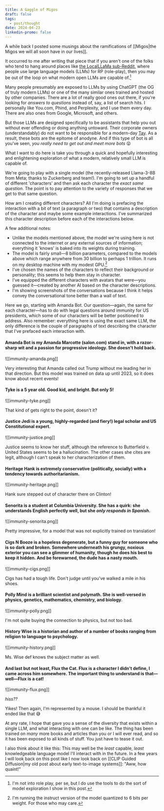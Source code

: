 ```yaml
---
title: A Gaggle of Migos
draft: false
tags:
  - post/thought
date: 2024-04-23
linkedin-promo: false
---
```

A while back I posted some musings about the ramifications of [[Migos|the Migos we will all soon have in our lives]].

It occurred to me after writing that piece that if you aren't one of the folks who tend to hang around places like [the LocalLLaMa sub-Reddit](https://www.reddit.com/r/LocalLLaMA/), where people use large language models (LLMs) for RP (role-play), then you may be out of the loop on what modern open LLMs are capable of.[^1]

Many people presumably are exposed to LLMs by using ChatGPT (the OG of truly modern LLMs) or one of the many similar ones trained and hosted by other companies. There are a lot of really good ones out there, if you're looking for *answers to questions* instead of, say, a list of search hits. I personally like You.com, Phind, and Perplexity, and I use them every day. There are also ones from Google, Microsoft, and others.

But those LLMs are designed specifically to be assistants that help you out without ever offending or doing anything untoward. Their corporate owners (understandably) do not want to be responsible for a modern-day [Tay](https://en.wikipedia.org/wiki/Tay_(chatbot)). As a result, these bots are the epitome of anodyne. And if this type of bot is all you've seen, *you really need to get out and meet more bots* 😛

What I want to do here is take you through a quick and hopefully interesting and enlightening exploration of what a modern, relatively small LLM is capable of.

We're going to play with a single model (the recently-released Llama-3-8B from Meta; thanks to Zuckerberg and team!). I'm going to set up a handful of different 'characters' and then ask each character the *exact same question*. The point is to pay attention to the variety of responses that we get to that same question.

How am I creating different characters? All I'm doing is prefacing the interaction with a bit of text (a paragraph or two) that contains a description of the character and maybe some example interactions. I've summarized this character description before each of the interactions below.

A few additional notes:
- Unlike the models mentioned above, the model we're using here is not connected to the internet or any external sources of information; everything it 'knows' is baked into its weights during training.
- The model is fairly small—8 billion parameters, compared to the models above which range anywhere from 30 billion to perhaps 1 trillion. It runs on my desktop machine with my modest GPU.[^2]
- I've chosen the names of the characters to reflect their background or personality; this seems to help them stay in character.
- I've equipped the different characters with avatars that were—you guessed it—created by another AI based on the character descriptions.
- I'm showing screenshots of the conversations because I think it helps convey the conversational tone better than a wall of text.

Here we go, starting with Amanda Bot. Our question—again, the same for each character—has to do with legal questions around immunity for US presidents, which some of our characters will be better positioned to address. Also remember: everything here is using the exact same LLM, the only difference is the couple of paragraphs of text describing the character that I've prefaced each interaction with.

#### Amanda Bot is my Amanda Marcotte (salon.com) stand in, with a razor-sharp wit and a passion for progressive ideology. She doesn't hold back.

![[immunity-amanda.png]]

Very interesting that Amanda called out Trump without me leading her in that direction. But this model was trained on data up until 2023, so it does know about recent events!

#### Tyke is a 5 year old. Good kid, and bright. But only 5!

![[immunity-tyke.png]]

That kind of gets right to the point, doesn't it?

#### Justice Jedi is a young, highly-regarded (and fiery!) legal scholar and US Constitutional expert.

![[immunity-justice.png]]

Justice seems to know her stuff, although the reference to Butterfield v. United States seems to be a hallucination. The other cases she cites are legit, although I can't speak to her characterization of them.

#### Heritage Hank is extremely conservative (politically, socially) with a tendency towards authoritarianism.

![[immunity-heritage.png]]

Hank sure stepped out of character there on Clinton!

#### Senorita is a student at Columbia University. She has a quirk: she understands English perfectly well, but she *only responds in Spanish*.

![[immunity-senorita.png]]

Pretty impressive, for a model that was not explicitly trained on translation!

#### Cigs N Booze is a hopeless degenerate, but a funny guy for someone who is so dark and broken. Somewhere underneath his grungy, noxious exterior you can see a glimmer of humanity, though he does his best to keep it hidden. And be forewarned, the dude has a nasty mouth.

![[immunity-cigs.png]]

Cigs has had a tough life. Don't judge until you've walked a mile in his shoes.

#### Polly Mind is a brilliant scientist and polymath. She is well-versed in physics, genetics, mathematics, chemistry, and biology.

![[immunity-polly.png]]

I'm not quite buying the connection to physics, but not too bad.

#### History Wise is a historian and author of a number of books ranging from religion to language to psychology.

![[immunity-history.png]]

Ms. Wise def knows the subject matter as well.
#### And last but not least, Flux the Cat. Flux is a character I didn't define, I came across him somewhere. The important thing to understand is that—well—Flux is a cat!

![[immunity-flux.png]]

*hiss??*

Yikes! Then again, I'm represented by a mouse. I should be thankful it ended like that 😅

At any rate, I hope that gave you a sense of the diversity that exists within a single LLM, and what interacting with one can be like. The thing has been trained on *many* more books and articles than you or I will ever read, and so it has been exposed to all kinds of stuff. You just have to tease it out.

I also think about it like this: This may well be the *least* capable, *least* knowledgeable language model I'll interact with in the future. In a few years I will look back on this post like I now look back on [[CLIP Guided Diffusion|my old post about early text-to-image systems]]: "Aww, how quaint!"


[^1]: I'm not into role play, per se, but I do use the tools to do the sort of model exploration I show in this post.

[^2]: I'm running the instruct version of the model quantized to 6 bits per weight. For those who may care.

